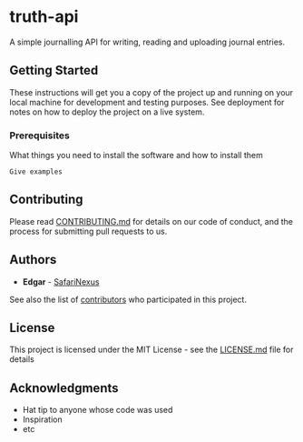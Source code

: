 # truth-api
A simple journalling API for writing, reading and uploading journal entries.

## Getting Started

These instructions will get you a copy of the project up and running on your local machine for development and testing purposes. See deployment for notes on how to deploy the project on a live system.

### Prerequisites

What things you need to install the software and how to install them

```
Give examples
```

## Contributing

Please read [CONTRIBUTING.md]() for details on our code of conduct, and the process for submitting pull requests to us.

## Authors

* **Edgar** - [SafariNexus](https://github.com/safarinexus)

See also the list of [contributors](https://github.com/your/project/contributors) who participated in this project.

## License

This project is licensed under the MIT License - see the [LICENSE.md](LICENSE.md) file for details

## Acknowledgments

* Hat tip to anyone whose code was used
* Inspiration
* etc
